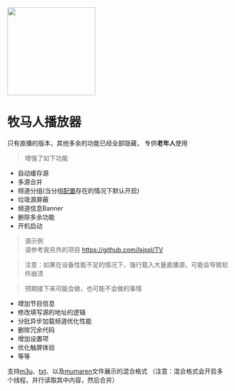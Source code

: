 
<img src="https://github.com/lsjspl/MumarenPlayer/blob/main/app/src/main/res/drawable-hdpi/app_icon.png?raw=true" width="200" />            

# 牧马人播放器             
只有直播的版本，其他多余的功能已经全部隐藏， 专供**老年人**使用

>增强了如下功能
* 自动缓存源
* 多源合并
* 频道分组(当分组[配置](https://github.com/lsjspl/TV/blob/main/mumarenGroup)存在的情况下默认开启)
* 垃圾源屏蔽
* 频道信息Banner
* 删除多余功能
* 开机启动


>源示例   
> 请参考我另外的项目
https://github.com/lsjspl/TV


> 注意：如果在设备性能不足的情况下，强行载入大量直播源，可能会导致软件崩溃

> 预期接下来可能会做，也可能不会做的事情
* 增加节目信息
* 修改填写源的地址的逻辑
* 分批异步加载频道优化性能
* 删除冗余代码
* 增加设置项
* 优化触屏体验
* 等等

 支持[m3u](https://github.com/lsjspl/TV/blob/main/ipv6.m3u)、[txt](https://github.com/lsjspl/TV/blob/main/LIVE.txt)、以及[mumaren](https://github.com/lsjspl/TV/blob/main/mumaren)文件展示的混合格式
（注意：混合格式会开启多个线程，并行读取其中内容，然后合并）

